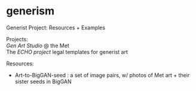 # generism
Generist Project: Resources + Examples  

Projects:  
  *Gen Art Studio* @ the Met  
  The *ECHO project* legal templates for generist art
  
Resources:
* Art-to-BigGAN-seed : a set of image pairs, w/ photos of Met art + their sister seeds in BigGAN 
